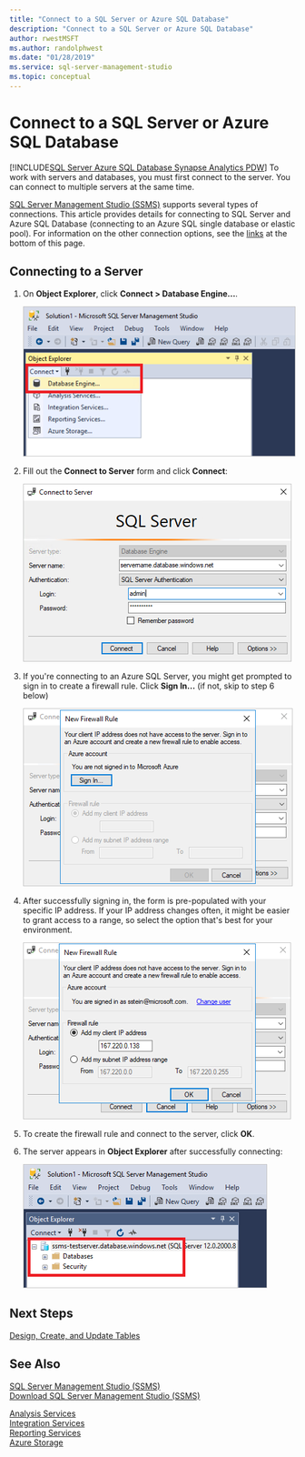 ```yaml
---
title: "Connect to a SQL Server or Azure SQL Database"
description: "Connect to a SQL Server or Azure SQL Database"
author: rwestMSFT
ms.author: randolphwest
ms.date: "01/28/2019"
ms.service: sql-server-management-studio
ms.topic: conceptual
---
```

# Connect to a SQL Server or Azure SQL Database

[!INCLUDE[SQL Server Azure SQL Database Synapse Analytics PDW](../includes/applies-to-version/sql-asdb-asdbmi-asa-pdw.md)]
To work with servers and databases, you must first connect to the server. You can connect to multiple servers at the same time.

[SQL Server Management Studio (SSMS)](../download-sql-server-management-studio-ssms.md) supports several types of connections. This article provides details for connecting to SQL Server and Azure SQL Database (connecting to an Azure SQL single database or elastic pool). For information on the other connection options, see the [links](#see-also) at the bottom of this page.
  
## Connecting to a Server  

1. On **Object Explorer**, click **Connect > Database Engine...**.

   ![connect](../media/connect-to-server/connect-db-engine.png)

1. Fill out the **Connect to Server** form and click **Connect**:

   ![connect to server](../media/connect-to-server/connect.png)

1. If you're connecting to an Azure SQL Server, you might get prompted to sign in to create a firewall rule. Click **Sign In...** (if not, skip to step 6 below)

   ![Screenshot of the New Firewall Rule dialog box with the Sign in option called out.](../media/connect-to-server/firewall-rule-sign-in.png)

1. After successfully signing in, the form is pre-populated with your specific IP address. If your IP address changes often, it might be easier to grant access to a range, so select the option that's best for your environment. 

   ![Screenshot of the New Firewall Rule dialog box with the Add my client IP address option selected and the OK option called out.](../media/connect-to-server/new-firewall-rule.png)

1. To create the firewall rule and connect to the server, click **OK**.

1. The server appears in **Object Explorer** after successfully connecting:

   ![Screenshot of the Object Explorer showing that the server is successfully connected.](../media/connect-to-server/connected.png)

## Next Steps

[Design, Create, and Update Tables](../visual-db-tools/design-tables-visual-database-tools.md)

## See Also

[SQL Server Management Studio (SSMS)](../sql-server-management-studio-ssms.md)  
[Download SQL Server Management Studio (SSMS)](../download-sql-server-management-studio-ssms.md)

[Analysis Services](/analysis-services/instances/connect-from-client-applications-analysis-services)  
[Integration Services](/sql/integration-services/sql-server-integration-services)  
[Reporting Services](/sql/reporting-services/tools/connect-to-a-report-server-in-management-studio)  
[Azure Storage](../f1-help/connect-to-microsoft-azure-storage.md)

